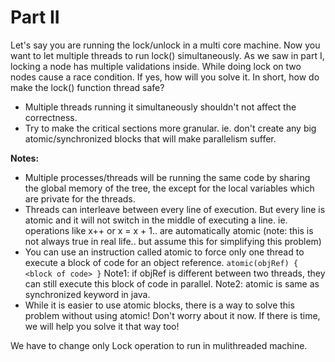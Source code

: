 
# Part II


Let's say you are running the lock/unlock in a multi core machine. Now you want to let multiple threads to run lock() simultaneously. As we saw in part I, locking a node has multiple validations inside. While doing lock on two nodes cause a race condition. If yes, how will you solve it. In short, how do make the lock() function thread safe?

- Multiple threads running it simultaneously shouldn't not affect the correctness.
- Try to make the critical sections more granular. ie. don't create any big atomic/synchronized blocks that will make parallelism suffer.

**Notes:** 
- Multiple processes/threads will be running the same code by sharing the global memory of the tree, the except for the local variables which are private for the threads.
- Threads can interleave between every line of execution. But every line is atomic and it will not switch in the middle of executing a line. ie. operations like x++ or x = x + 1.. are automatically atomic (note: this is not always true in real life.. but assume this for simplifying this problem)
- You can use an instruction called atomic to force only one thread to execute a block of code for an object reference.  `atomic(objRef) { <block of code> }` Note1: if objRef is different between two threads, they can still execute this block of code in parallel. Note2: atomic is same as synchronized keyword in java.
- While it is easier to use atomic blocks, there is a way to solve this problem without using atomic! Don't worry about it now. If there is time, we will help you solve it that way too!

We have to change only Lock operation to run in mulithreaded machine.